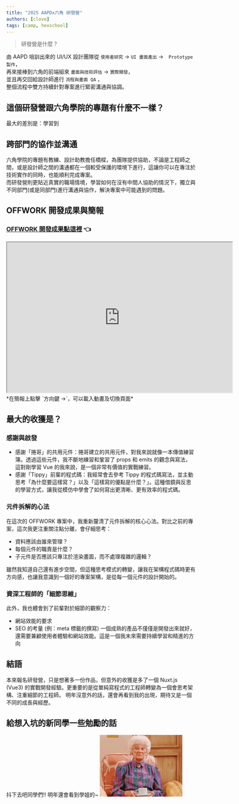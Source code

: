 ```yaml
---
title: "2025 AAPDx六角 研發營"
authors: [clove]
tags: [camp, hexschool]
---
```

> 研發營是什麼？

由 AAPD 培訓出來的 UI/UX 設計團隊從 `使用者研究` -> `UI 畫面產出` ->　`Prototype 製作`，\
再來接棒到六角的前端組來 `畫面與技術評估` -> `實際開發`，\
並且再交回給設計師進行 `流程與畫面 QA` ，\
整個流程中雙方持續針對專案進行緊密溝通與協調。

<!-- truncate -->

## 這個研發營跟六角學院的專題有什麼不一樣？
最大的差別是：學習到<h2>跨部門的協作並溝通</h2>
六角學院的專題有教練、設計助教擔任橋樑，為團隊提供協助，不論是工程師之間，或是設計師之間的溝通都在一個較受保護的環境下進行，這讓你可以在專注於技術實作的同時，也能順利完成專案。\
而研發營則更貼近真實的職場情境，學習如何在沒有中間人協助的情況下，獨立與不同部門(或是同部門)進行溝通與協作，解決專案中可能遇到的問題。


## OFFWORK 開發成果與簡報
### [OFFWORK 開發成果點這裡](https://offwork.clovetseng.dev/) :point_left:
<iframe src="https://offwork-slidev.vercel.app/1" width="600px" height="400px"></iframe>
*在簡報上點擊 `方向鍵 →`，可以載入動畫及切換頁面*

## 最大的收獲是？
### 感謝與啟發
- 感謝「捲哥」的共用元件：捲哥建立的共用元件，對我來說就像一本傳值練習簿。透過這些元件，我不斷地練習和鞏習了 props 和 emits 的觀念與寫法，這對剛學習 Vue 的我來說，是一個非常有價值的實戰練習。
- 感謝「Tippy」前輩的程式碼：我經常會去參考 Tippy 的程式碼寫法，並主動思考「為什麼要這樣寫？」以及「這樣寫的優點是什麼？」。這種借鏡與反思的學習方式，讓我從模仿中學會了如何寫出更清晰、更有效率的程式碼。

### 元件拆解的心法
在這次的 OFFWORK 專案中，我重新釐清了元件拆解的核心心法。對比之前的專案，這次我更注重關注點分離，會仔細思考：

- 資料應該由誰來管理？
- 每個元件的職責是什麼？
- 子元件是否應該只專注於渲染畫面，而不處理複雜的邏輯？

雖然我知道自己還有進步空間，但這種思考模式的轉變，讓我在架構程式碼時更有方向感，也讓我意識到一個好的專案架構，是從每一個元件的設計開始的。

### 資深工程師的「細節思維」
此外，我也體會到了前輩對於細節的觀察力：
- 網站效能的要求
- SEO 的考量 (例：meta 標籤的撰寫)
一個成熟的產品不僅僅是開發出來就好，還需要兼顧使用者體驗和網站效能。這是一個我未來需要持續學習和精進的方向

## 結語
本來報名研發營，只是想著多一份作品，但意外的收獲是多了一個 Nuxt.js (Vue3) 的實戰開發經驗。更重要的是從單純寫程式的工程師轉變為一個會思考架構、注重細節的工程師。
明年沒意外的話，還會再看到我的出現，期待又是一個不同的成長與經歷。 


## 給想入坑的新同學一些勉勵的話

抖下去吧同學們!! 明年還會看到學姐的~
![grandmother](../../static/blog/grandmother.png)